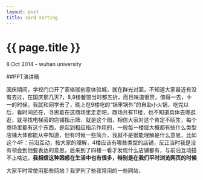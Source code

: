 ```yaml
---
layout: post
title: card sorting
---
```


{{ page.title }}
================

<p class="meta">8 Oct 2014 - wuhan university </p>

##PPT演讲稿

  国庆期间，学校门口开了家珞珈创意体验城，就在群光对面，不知道大家最近有没有去过，在国庆那几天7，8,9楼餐馆当时都五折，而且味道很赞，值得一去，十一的时候，我就和同学去了，晚上在9楼吃的“锅里锅外”的自助小火锅，吃完以后，看时间还在，寻思着在这商场里走走吧，商场共有11楼，也不知道具体去哪逛逛，就寻找电梯旁的店铺指示牌，就是这个图，相信大家对这个肯定不陌生，每个商场里都有这个东西，是起到相应指示作用的，一般每一楼层大概都有些什么类型店铺大体都能从中知道，但有时候一些简介，我就不是很能理解是什么意思，比如这个4F：前沿互动，按大家的理解，4楼应该有哪些类型的店铺，反正当时我是没有领会到他要表达的意思，后来到了四楼一看才发现什么店铺都有，与前沿互动搭不上啥边，**我相信这种困惑在生活中也有很多，特别是在我们平时浏览网页的时候**
  
大家平时常使用那些网站？我罗列了些我常用的一些网站，